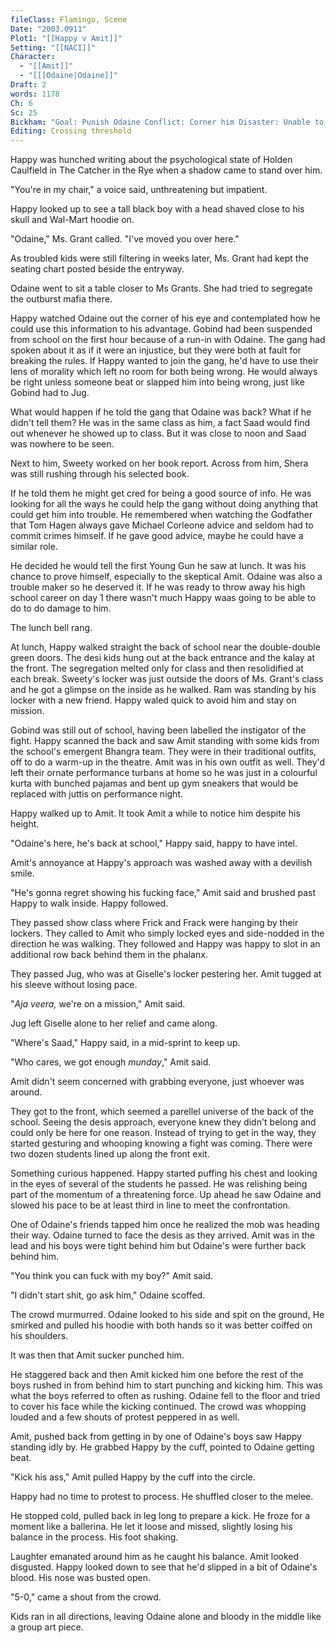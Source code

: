 ```yaml
---
fileClass: Flamingo, Scene
Date: "2003.0911"
Plot1: "[[Happy v Amit]]"
Setting: "[[NACI]]"
Character:
  - "[[Amit]]"
  - "[[[Odaine|Odaine]]"
Draft: 2
words: 1178
Ch: 6
Sc: 25
Bickham: "Goal: Punish Odaine Conflict: Corner him Disaster: Unable to join in"
Editing: Crossing threshold
---
```

Happy was hunched writing about the psychological state of Holden Caulfield in The Catcher in the Rye when a shadow came to stand over him.

"You're in my chair," a voice said, unthreatening but impatient.

Happy looked up to see a tall black boy with a head shaved close to his skull and Wal-Mart hoodie on.

"Odaine," Ms. Grant called. "I've moved you over here."

As troubled kids were still filtering in weeks later, Ms. Grant had kept the seating chart posted beside the entryway.

Odaine went to sit a table closer to Ms Grants. She had tried to segregate the outburst mafia there.

Happy watched Odaine out the corner of his eye and contemplated how he could use this information to his advantage. Gobind had been suspended from school on the first hour because of a run-in with Odaine. The gang had spoken about it as if it were an injustice, but they were both at fault for breaking the rules. If Happy wanted to join the gang, he'd have to use their lens of morality which left no room for both being wrong. He would always be right unless someone beat or slapped him into being wrong, just like Gobind had to Jug. 

What would happen if he told the gang that Odaine was back? What if he didn't tell them? He was in the same class as him, a fact Saad would find out whenever he showed up to class. But it was close to noon and Saad was nowhere to be seen.

Next to him, Sweety worked on her book report. Across from him, Shera was still rushing through his selected book. 

If he told them he might get cred for being a good source of info. He was looking for all the ways he could help the gang without doing anything that could get him into trouble. He remembered when watching the Godfather that Tom Hagen always gave Michael Corleone advice and seldom had to commit crimes himself. If he gave good advice, maybe he could have a similar role.

He decided he would tell the first Young Gun he saw at lunch. It was his chance to prove himself, especially to the skeptical Amit. Odaine was also a trouble maker so he deserved it. If he was ready to throw away his high school career on day 1 there wasn't much Happy waas going to be able to do to do damage to him.

The lunch bell rang.

At lunch, Happy walked straight the back of school near the double-double green doors. The desi kids hung out at the back entrance and the kalay at the front. The segregation melted only for class and then resolidified at each break. Sweety's locker was just outside the doors of Ms. Grant's class and he got a glimpse on the inside as he walked. Ram was standing by his locker with a new friend. Happy waled quick to avoid him and stay on mission.

Gobind was still out of school, having been labelled the instigator of the fight. Happy scanned the back and saw Amit standing with some kids from the school's emergent Bhangra team. They were in their traditional outfits, off to do a warm-up in the theatre. Amit was in his own outfit as well. They'd left their ornate performance turbans at home so he was just in a colourful kurta with bunched pajamas and bent up gym sneakers that would be replaced with juttis on performance night.

Happy walked up to Amit. It took Amit a while to notice him despite his height.

"Odaine's here, he's back at school," Happy said, happy to have intel.

Amit's annoyance at Happy's approach was washed away with a devilish smile.

"He's gonna regret showing his fucking face," Amit said and brushed past Happy to walk inside. Happy followed.

They passed show class where Frick and Frack were hanging by their lockers. They called to Amit who simply locked eyes and side-nodded in the direction he was walking. They followed and Happy was happy to slot in an additional row back behind them in the phalanx.

They passed Jug, who was at Giselle's locker pestering her. Amit tugged at his sleeve without losing pace.

"*Aja veera,* we're on a mission," Amit said.

Jug left Giselle alone to her relief and came along.

"Where's Saad," Happy said, in a mid-sprint to keep up.

"Who cares, we got enough *munday*," Amit said.

Amit didn't seem concerned with grabbing everyone, just whoever was around.

They got to the front, which seemed a parellel universe of the back of the school. Seeing the desis approach, everyone knew they didn't belong and could only be here for one reason. Instead of trying to get in the way, they started gesturing and whooping knowing a fight was coming. There were two dozen students lined up along the front exit. 

Something curious happened. Happy started puffing his chest and looking in the eyes of several of the students he passed. He was relishing being part of the momentum of a threatening force. Up ahead he saw Odaine and slowed his pace to be at least third in line to meet the confrontation.

One of Odaine's friends tapped him once he realized the mob was heading their way. Odaine turned to face the desis as they arrived. Amit was in the lead and his boys were tight behind him but Odaine's were further back behind him.

"You think you can fuck with my boy?" Amit said.

"I didn't start shit, go ask him," Odaine scoffed.

The crowd murmurred. Odaine looked to his side and spit on the ground, He smirked and pulled his hoodie with both hands so it was better coiffed on his shoulders. 

It was then that Amit sucker punched him. 

He staggered back and then Amit kicked him one before the rest of the boys rushed in from behind him to start punching and kicking him. This was what the boys referred to often as rushing. Odaine fell to the floor and tried to cover his face while the kicking continued. The crowd was whopping louded and a few shouts of protest peppered in as well.

Amit, pushed back from getting in by one of Odaine's boys saw Happy standing idly by. He grabbed Happy by the cuff, pointed to Odaine getting beat.

"Kick his ass," Amit pulled Happy by the cuff into the circle.

Happy had no time to protest to process. He shuffled closer to the melee.

He stopped cold, pulled back in leg long to prepare a kick. He froze for a moment like a ballerina. He let it loose and missed, slightly losing his balance in the process. His foot shaking. 

Laughter emanated around him as he caught his balance. Amit looked disgusted. Happy looked down to see that he'd slipped in a bit of Odaine's blood. His nose was busted open.

"5-0," came a shout from the crowd. 

Kids ran in all directions, leaving Odaine alone and bloody in the middle like a group art piece.
